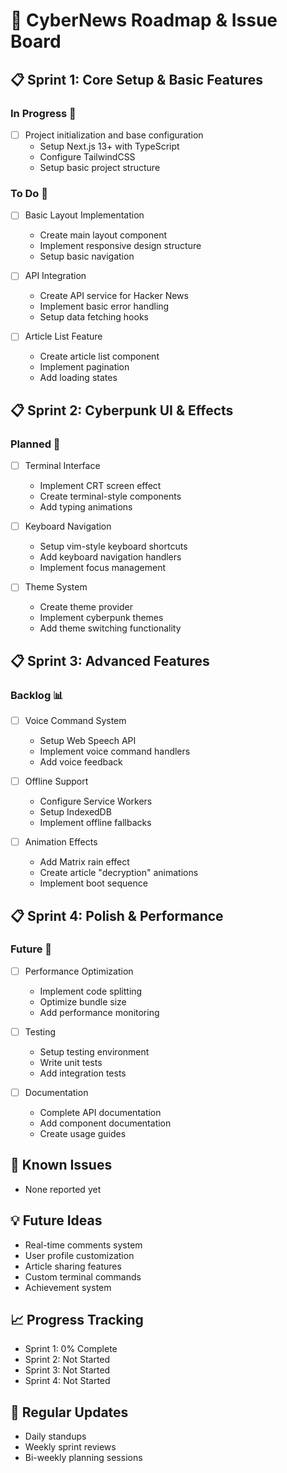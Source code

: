 # 🎯 CyberNews Roadmap & Issue Board

## 📋 Sprint 1: Core Setup & Basic Features
### In Progress 🔄
- [ ] Project initialization and base configuration
  - Setup Next.js 13+ with TypeScript
  - Configure TailwindCSS
  - Setup basic project structure

### To Do 📝
- [ ] Basic Layout Implementation
  - Create main layout component
  - Implement responsive design structure
  - Setup basic navigation

- [ ] API Integration
  - Create API service for Hacker News
  - Implement basic error handling
  - Setup data fetching hooks

- [ ] Article List Feature
  - Create article list component
  - Implement pagination
  - Add loading states

## 📋 Sprint 2: Cyberpunk UI & Effects
### Planned 🎯
- [ ] Terminal Interface
  - Implement CRT screen effect
  - Create terminal-style components
  - Add typing animations

- [ ] Keyboard Navigation
  - Setup vim-style keyboard shortcuts
  - Add keyboard navigation handlers
  - Implement focus management

- [ ] Theme System
  - Create theme provider
  - Implement cyberpunk themes
  - Add theme switching functionality

## 📋 Sprint 3: Advanced Features
### Backlog 📊
- [ ] Voice Command System
  - Setup Web Speech API
  - Implement voice command handlers
  - Add voice feedback

- [ ] Offline Support
  - Configure Service Workers
  - Setup IndexedDB
  - Implement offline fallbacks

- [ ] Animation Effects
  - Add Matrix rain effect
  - Create article "decryption" animations
  - Implement boot sequence

## 📋 Sprint 4: Polish & Performance
### Future 🔮
- [ ] Performance Optimization
  - Implement code splitting
  - Optimize bundle size
  - Add performance monitoring

- [ ] Testing
  - Setup testing environment
  - Write unit tests
  - Add integration tests

- [ ] Documentation
  - Complete API documentation
  - Add component documentation
  - Create usage guides

## 🐛 Known Issues
- None reported yet

## 💡 Future Ideas
- Real-time comments system
- User profile customization
- Article sharing features
- Custom terminal commands
- Achievement system

## 📈 Progress Tracking
- Sprint 1: 0% Complete
- Sprint 2: Not Started
- Sprint 3: Not Started
- Sprint 4: Not Started

## 🔄 Regular Updates
- Daily standups
- Weekly sprint reviews
- Bi-weekly planning sessions